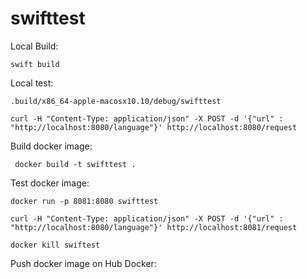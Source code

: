 # swifttest


Local Build:

	swift build


Local test: 

	.build/x86_64-apple-macosx10.10/debug/swifttest

	curl -H "Content-Type: application/json" -X POST -d '{"url" : "http://localhost:8080/language"}' http://localhost:8080/request



Build docker image:

	 docker build -t swifttest .


Test docker image:

	docker run -p 8081:8080 swifttest

	curl -H "Content-Type: application/json" -X POST -d '{"url" : "http://localhost:8080/language"}' http://localhost:8081/request

	docker kill swiftest


Push docker image on Hub Docker:

	



	